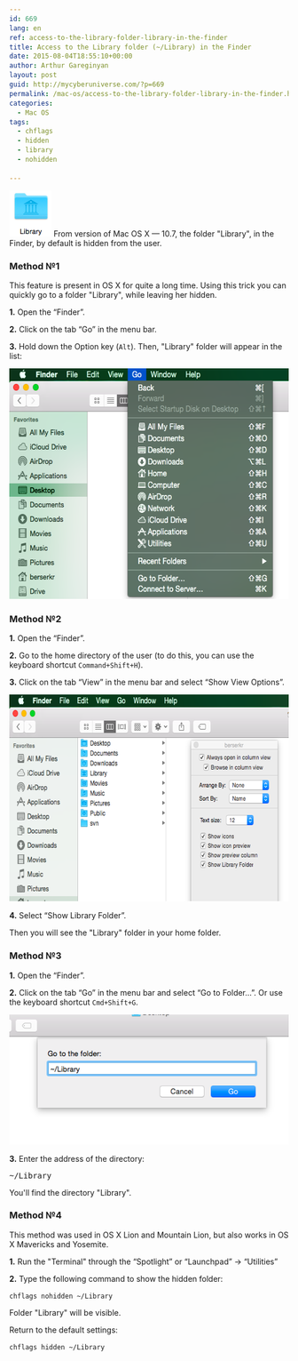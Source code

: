 ```yaml
---
id: 669
lang: en
ref: access-to-the-library-folder-library-in-the-finder
title: Access to the Library folder (~/Library) in the Finder
date: 2015-08-04T18:55:10+00:00
author: Arthur Gareginyan
layout: post
guid: http://mycyberuniverse.com/?p=669
permalink: /mac-os/access-to-the-library-folder-library-in-the-finder.html
categories:
  - Mac OS
tags:
  - chflags
  - hidden
  - library
  - nohidden

---
```


![thumb](/images/Library.png)
From version of Mac OS X  —  10.7, the folder "Library", in the Finder, by default is hidden from the user.


### Method №1

This feature is present in OS X for quite a long time. Using this trick you can quickly go to a folder "Library", while leaving her hidden.

**1.** Open the “Finder”.

**2.** Click on the tab “Go” in the menu bar.

**3.** Hold down the Option key (`Alt`). Then, "Library" folder will appear in the list:

<img class="aligncenter size-full" src="/images/Library-2.png" alt="Library-2" width="571" height="415" />


### Method №2

**1.** Open the “Finder”.

**2.** Go to the home directory of the user (to do this, you can use the keyboard shortcut `Command+Shift+H`).

**3.** Click on the tab “View” in the menu bar and select “Show View Options”.

<img class="aligncenter size-full" src="/images/Library-3.png" alt="Library-3" width="650" height="372" />

**4.** Select “Show Library Folder”.

Then you will see the "Library" folder in your home folder.


### Method №3

**1.** Open the “Finder”.

**2.** Click on the tab “Go” in the menu bar and select “Go to Folder…”. Or use the keyboard shortcut `Cmd+Shift+G`.

<img class="aligncenter size-full" src="/images/Library-4.png" alt="Library-2" width="524" height="234" />

**3.** Enter the address of the directory:

<pre>
~/Library
</pre>

You'll find the directory "Library".


### Method №4

This method was used in OS X Lion and Mountain Lion, but also works in OS X Mavericks and Yosemite.

**1.** Run the "Terminal" through the “Spotlight” or “Launchpad” -&gt; “Utilities”

**2.** Type the following command to show the hidden folder:

```
chflags nohidden ~/Library
```

Folder "Library" will be visible.

Return to the default settings:

```
chflags hidden ~/Library
```
